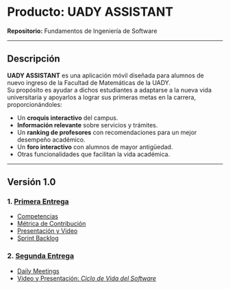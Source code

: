 # Producto: UADY ASSISTANT

**Repositorio:** Fundamentos de Ingeniería de Software

---

## Descripción

**UADY ASSISTANT** es una aplicación móvil diseñada para alumnos de nuevo ingreso de la Facultad de Matemáticas de la UADY.  
Su propósito es ayudar a dichos estudiantes a adaptarse a la nueva vida universitaria y apoyarlos a lograr sus primeras metas en la carrera, proporcionándoles:

- Un **croquis interactivo** del campus.  
- **Información relevante** sobre servicios y trámites.  
- Un **ranking de profesores** con recomendaciones para un mejor desempeño académico.  
- Un **foro interactivo** con alumnos de mayor antigüedad.  
- Otras funcionalidades que facilitan la vida académica.

---

## Versión 1.0

### 1. [Primera Entrega](https://github.com/Sebastian-Cardos/UADY-ASSISTANT/tree/main/Primera%20Entrega/Competencias)
- [Competencias](https://github.com/Sebastian-Cardos/UADY-ASSISTANT/tree/374d75b2d4a0cce75a439f14e8262a6e97d2122c/Primera%20Entrega/Competencias)  
- [Métrica de Contribución](https://github.com/Sebastian-Cardos/UADY-ASSISTANT/tree/374d75b2d4a0cce75a439f14e8262a6e97d2122c/Primera%20Entrega/M%C3%A9trica%20de%20Contribuci%C3%B3n)  
- [Presentación y Video](https://github.com/Sebastian-Cardos/UADY-ASSISTANT/tree/12d87ed46215f2bba96b33c71f258f5cf29c9d5a/Primera%20Entrega/Presentaci%C3%B3n%20y%20Video)
- [Sprint Backlog](https://github.com/Sebastian-Cardos/UADY-ASSISTANT/tree/12915dca4fcce7ba6a1424d886057e9faf1a91d0/Primera%20Entrega/Sprint%20Backlog)

### 2. [Segunda Entrega](https://github.com/Sebastian-Cardos/UADY-ASSISTANT/tree/main/Segunda%20Entrega)
- [Daily Meetings](https://github.com/Sebastian-Cardos/UADY-ASSISTANT/tree/12d87ed46215f2bba96b33c71f258f5cf29c9d5a/Segunda%20Entrega/Daily%20Meetings)  
- [Video y Presentación: *Ciclo de Vida del Software*](https://github.com/Sebastian-Cardos/UADY-ASSISTANT/tree/12d87ed46215f2bba96b33c71f258f5cf29c9d5a/Segunda%20Entrega/Video%20y%20Presentaci%C3%B3n%20Ciclo%20de%20Vida%20del%20Software)
